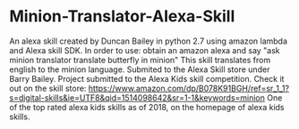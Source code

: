# Minion-Translator-Alexa-Skill
An alexa skill created by Duncan Bailey in python 2.7 using amazon lambda and Alexa skill SDK.
In order to use: obtain an amazon alexa and say "ask minion translator translate butterfly in minion"
This skill translates from english to the minion language.
Submited to the Alexa Skill store under Barry Bailey.
Project submitted to the Alexa Kids skill competition.
Check it out on the skill store: https://www.amazon.com/dp/B078K91BGH/ref=sr_1_1?s=digital-skills&ie=UTF8&qid=1514098642&sr=1-1&keywords=minion
One of the top rated alexa kids skills as of 2018, on the homepage of alexa kids skills.
